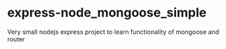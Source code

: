 # express-node_mongoose_simple
Very small nodejs express project to learn functionality of mongoose and router
